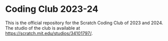 # Coding Club 2023-24
This is the official repository for the Scratch Coding Club of 2023 and 2024. The studio of the club is available at <https://scratch.mit.edu/studios/34101797/>.
